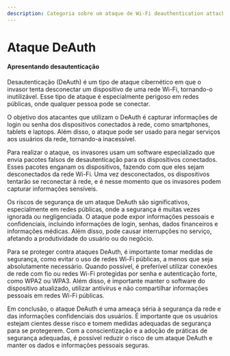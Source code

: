 ```yaml
---
description: Categoria sobre um ataque de Wi-Fi deauthentication attack
---
```


# Ataque DeAuth

#### Apresentando desautenticação

Desautenticação (DeAuth) é um tipo de ataque cibernético em que o invasor tenta desconectar um dispositivo de uma rede Wi-Fi, tornando-o inutilizável. Esse tipo de ataque é especialmente perigoso em redes públicas, onde qualquer pessoa pode se conectar.

O objetivo dos atacantes que utilizam o DeAuth é capturar informações de login ou senha dos dispositivos conectados à rede, como smartphones, tablets e laptops. Além disso, o ataque pode ser usado para negar serviços aos usuários da rede, tornando-a inacessível.

Para realizar o ataque, os invasores usam um software especializado que envia pacotes falsos de desautenticação para os dispositivos conectados. Esses pacotes enganam os dispositivos, fazendo com que eles sejam desconectados da rede Wi-Fi. Uma vez desconectados, os dispositivos tentarão se reconectar à rede, e é nesse momento que os invasores podem capturar informações sensíveis.

Os riscos de segurança de um ataque DeAuth são significativos, especialmente em redes públicas, onde a segurança é muitas vezes ignorada ou negligenciada. O ataque pode expor informações pessoais e confidenciais, incluindo informações de login, senhas, dados financeiros e informações médicas. Além disso, pode causar interrupções no serviço, afetando a produtividade do usuário ou do negócio.

Para se proteger contra ataques DeAuth, é importante tomar medidas de segurança, como evitar o uso de redes Wi-Fi públicas, a menos que seja absolutamente necessário. Quando possível, é preferível utilizar conexões de rede com fio ou redes Wi-Fi protegidas por senha e autenticação forte, como WPA2 ou WPA3. Além disso, é importante manter o software do dispositivo atualizado, utilizar antivírus e não compartilhar informações pessoais em redes Wi-Fi públicas.

Em conclusão, o ataque DeAuth é uma ameaça séria à segurança da rede e das informações confidenciais dos usuários. É importante que os usuários estejam cientes desse risco e tomem medidas adequadas de segurança para se protegerem. Com a conscientização e a adoção de práticas de segurança adequadas, é possível reduzir o risco de um ataque DeAuth e manter os dados e informações pessoais seguras.
